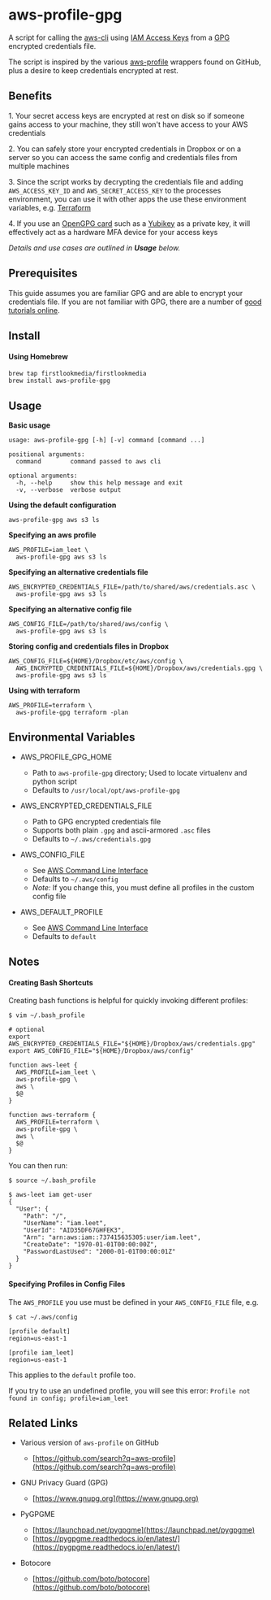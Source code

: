 
# aws-profile-gpg

A script for calling the [aws-cli](https://github.com/aws/aws-cli) using [IAM Access Keys](https://docs.aws.amazon.com/IAM/latest/UserGuide/id_credentials_access-keys.html) from a [GPG](https://www.gnupg.org/) encrypted credentials file.

The script is inspired by the various [aws-profile](https://github.com/search?q=aws-profile) wrappers found on GitHub, plus a desire to keep credentials encrypted at rest.

## Benefits

1\. Your secret access keys are encrypted at rest on disk so if someone gains access to your machine, they still won't have access to your AWS credentials

2\. You can safely store your encrypted credentials in Dropbox or on a server so you can access the same config and credentials files from multiple machines

3\. Since the script works by decrypting the credentials file and adding `AWS_ACCESS_KEY_ID` and `AWS_SECRET_ACCESS_KEY` to the processes environment, you can use it with other apps the use these environment variables, e.g. [Terraform](https://www.terraform.io/docs/providers/aws/)

4\. If you use an [OpenGPG card](https://en.wikipedia.org/wiki/OpenPGP_card) such as a [Yubikey](https://www.yubico.com/support/knowledge-base/categories/articles/use-yubikey-openpgp/) as a private key, it will effectively act as a hardware MFA device for your access keys

_Details and use cases are outlined in __Usage__ below._

## Prerequisites

This guide assumes you are familiar GPG and are able to encrypt your credentials file.  If you are not familiar with GPG, there are a number of [good tutorials online](https://duckduckgo.com/?q=gpg+tutorial).

## Install

#### Using Homebrew ####

```
brew tap firstlookmedia/firstlookmedia
brew install aws-profile-gpg
```


## Usage

__Basic usage__

```
usage: aws-profile-gpg [-h] [-v] command [command ...]

positional arguments:
  command        command passed to aws cli

optional arguments:
  -h, --help     show this help message and exit
  -v, --verbose  verbose output
```

__Using the default configuration__

```
aws-profile-gpg aws s3 ls
```

__Specifying an aws profile__

```
AWS_PROFILE=iam_leet \
  aws-profile-gpg aws s3 ls
```

__Specifying an alternative credentials file__

```
AWS_ENCRYPTED_CREDENTIALS_FILE=/path/to/shared/aws/credentials.asc \
  aws-profile-gpg aws s3 ls
```

__Specifying an alternative config file__

```
AWS_CONFIG_FILE=/path/to/shared/aws/config \
  aws-profile-gpg aws s3 ls
```

__Storing config and credentials files in Dropbox__

```
AWS_CONFIG_FILE=${HOME}/Dropbox/etc/aws/config \
  AWS_ENCRYPTED_CREDENTIALS_FILE=${HOME}/Dropbox/aws/credentials.gpg \
  aws-profile-gpg aws s3 ls
```

__Using with terraform__

```
AWS_PROFILE=terraform \
  aws-profile-gpg terraform -plan
```

## Environmental Variables

* AWS_PROFILE_GPG_HOME
    * Path to `aws-profile-gpg` directory; Used to locate virtualenv and python script
    * Defaults to `/usr/local/opt/aws-profile-gpg`

* AWS_ENCRYPTED_CREDENTIALS_FILE
    * Path to GPG encrypted credentials file
    * Supports both plain `.gpg` and ascii-armored `.asc` files
    * Defaults to `~/.aws/credentials.gpg`

* AWS_CONFIG_FILE
    * See [AWS Command Line Interface](https://docs.aws.amazon.com/cli/latest/userguide/cli-chap-getting-started.html#cli-environment)
    * Defaults to `~/.aws/config`
    * _Note:_ If you change this, you must define all profiles in the custom config file

* AWS_DEFAULT_PROFILE
    * See [AWS Command Line Interface](https://docs.aws.amazon.com/cli/latest/userguide/cli-chap-getting-started.html#cli-environment)
    * Defaults to `default`


## Notes

#### Creating Bash Shortcuts

Creating bash functions is helpful for quickly invoking different profiles:

```
$ vim ~/.bash_profile

# optional
export AWS_ENCRYPTED_CREDENTIALS_FILE="${HOME}/Dropbox/aws/credentials.gpg"
export AWS_CONFIG_FILE="${HOME}/Dropbox/aws/config"

function aws-leet {
  AWS_PROFILE=iam_leet \
  aws-profile-gpg \
  aws \
  $@
}

function aws-terraform {
  AWS_PROFILE=terraform \
  aws-profile-gpg \
  aws \
  $@
}

```

You can then run:

```
$ source ~/.bash_profile
```

```
$ aws-leet iam get-user
{
  "User": {
    "Path": "/",
    "UserName": "iam.leet",
    "UserId": "AID35DF67GHFEK3",
    "Arn": "arn:aws:iam::737415635305:user/iam.leet",
    "CreateDate": "1970-01-01T00:00:00Z",
    "PasswordLastUsed": "2000-01-01T00:00:01Z"
  }
}
```


#### Specifying Profiles in Config Files

The `AWS_PROFILE` you use must be defined in your `AWS_CONFIG_FILE` file, e.g.

```
$ cat ~/.aws/config

[profile default]
region=us-east-1

[profile iam_leet]
region=us-east-1
```

This applies to the `default` profile too.

If you try to use an undefined profile, you will see this error:
`Profile not found in config; profile=iam_leet`


## Related Links

* Various version of `aws-profile` on GitHub
    * [https://github.com/search?q=aws-profile](https://github.com/search?q=aws-profile)

* GNU Privacy Guard (GPG)
    * [https://www.gnupg.org](https://www.gnupg.org)

* PyGPGME
    * [https://launchpad.net/pygpgme](https://launchpad.net/pygpgme)
    * [https://pygpgme.readthedocs.io/en/latest/](https://pygpgme.readthedocs.io/en/latest/)

* Botocore
    * [https://github.com/boto/botocore](https://github.com/boto/botocore)
